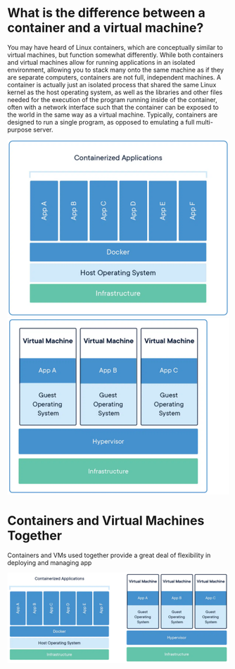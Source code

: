 # What is the difference between a container and a virtual machine?

You may have heard of Linux containers, which are conceptually similar to virtual machines, but function somewhat differently. While both containers and virtual machines allow for running applications in an isolated environment, allowing you to stack many onto the same machine as if they are separate computers, containers are not full, independent machines. A container is actually just an isolated process that shared the same Linux kernel as the host operating system, as well as the libraries and other files needed for the execution of the program running inside of the container, often with a network interface such that the container can be exposed to the world in the same way as a virtual machine. Typically, containers are designed to run a single program, as opposed to emulating a full multi-purpose server.

![convsvm.jpg](convsvm.jpg)  ![convsvm1.jpg](convsvm1.jpg)

# Containers and Virtual Machines Together

Containers and VMs used together provide a great deal of flexibility in deploying and managing app

![convm.jpg](convm.jpg)
